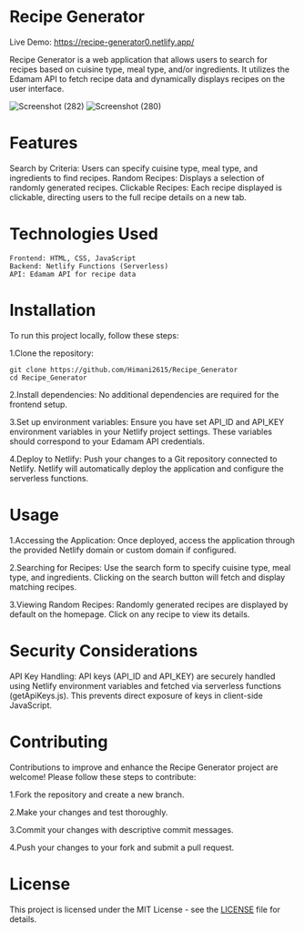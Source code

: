 # Recipe Generator

Live Demo: https://recipe-generator0.netlify.app/

Recipe Generator is a web application that allows users to search for recipes based on cuisine type, meal type, and/or ingredients. It utilizes the Edamam API to fetch recipe data and dynamically displays recipes on the user interface.

![Screenshot (282)](https://github.com/Himani2615/Recipe_Generator/assets/143219485/46a0c11d-3120-4d2e-b13a-b987379173c2)
![Screenshot (280)](https://github.com/Himani2615/Recipe_Generator/assets/143219485/fe4b200f-ade9-47a1-ac08-7b1a364eaf4a)


# Features

   Search by Criteria: Users can specify cuisine type, meal type, and ingredients to find recipes.
   Random Recipes: Displays a selection of randomly generated recipes.
   Clickable Recipes: Each recipe displayed is clickable, directing users to the full recipe details on a new tab.

# Technologies Used

    Frontend: HTML, CSS, JavaScript
    Backend: Netlify Functions (Serverless)
    API: Edamam API for recipe data

# Installation

To run this project locally, follow these steps:

  1.Clone the repository:

    git clone https://github.com/Himani2615/Recipe_Generator
    cd Recipe_Generator

  2.Install dependencies:
        No additional dependencies are required for the frontend setup.

  3.Set up environment variables:
        Ensure you have set API_ID and API_KEY environment variables in your Netlify project settings. These variables should correspond to your Edamam API credentials.

  4.Deploy to Netlify:
        Push your changes to a Git repository connected to Netlify. Netlify will automatically deploy the application and configure the serverless functions.

# Usage

  1.Accessing the Application:
        Once deployed, access the application through the provided Netlify domain or custom domain if configured.

  2.Searching for Recipes:
        Use the search form to specify cuisine type, meal type, and ingredients. Clicking on the search button will fetch and display matching recipes.

  3.Viewing Random Recipes:
        Randomly generated recipes are displayed by default on the homepage. Click on any recipe to view its details.

# Security Considerations

  API Key Handling: API keys (API_ID and API_KEY) are securely handled using Netlify environment variables and fetched via serverless functions (getApiKeys.js). This prevents direct exposure of keys in client-side     JavaScript.

# Contributing

Contributions to improve and enhance the Recipe Generator project are welcome! Please follow these steps to contribute:

  1.Fork the repository and create a new branch.
  
  2.Make your changes and test thoroughly.
  
  3.Commit your changes with descriptive commit messages.
  
  4.Push your changes to your fork and submit a pull request.


# License

This project is licensed under the MIT License - see the [LICENSE](./LICENSE) file for details.
